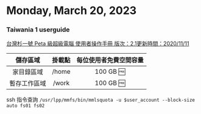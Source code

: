 # Monday, March 20, 2023


### Taiwania 1 userguide

[台灣杉一號 Peta 級超級電腦 使用者操作手冊 版次：2.1更新時間：2020/11/11]()

儲存區域|掛載點|每位使用者免費空間容量
:-:|:-:|:-:
家目錄區域|/home|100 GB :free:
暫存工作區域|/work|100 GB :free:

ssh 指令查詢
`/usr/lpp/mmfs/bin/mmlsquota -u $user_account --block-size auto fs01 fs02`